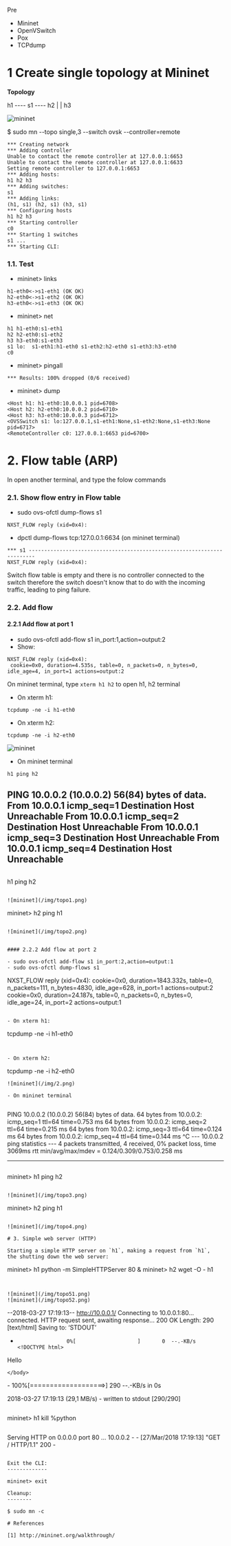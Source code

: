Pre

* Mininet
* OpenVSwitch
* Pox
* TCPdump

# 1 Create single topology at Mininet

**Topology**

h1 ---- s1 ---- h2
	|
	|
        h3

![mininet](/img/topo0.png)

$ sudo mn --topo single,3 --switch ovsk --controller=remote

```
*** Creating network
*** Adding controller
Unable to contact the remote controller at 127.0.0.1:6653
Unable to contact the remote controller at 127.0.0.1:6633
Setting remote controller to 127.0.0.1:6653
*** Adding hosts:
h1 h2 h3 
*** Adding switches:
s1 
*** Adding links:
(h1, s1) (h2, s1) (h3, s1) 
*** Configuring hosts
h1 h2 h3 
*** Starting controller
c0 
*** Starting 1 switches
s1 ...
*** Starting CLI:

```

### 1.1. Test

- mininet> links

```
h1-eth0<->s1-eth1 (OK OK) 
h2-eth0<->s1-eth2 (OK OK) 
h3-eth0<->s1-eth3 (OK OK) 
```
- mininet> net

```
h1 h1-eth0:s1-eth1
h2 h2-eth0:s1-eth2
h3 h3-eth0:s1-eth3
s1 lo:  s1-eth1:h1-eth0 s1-eth2:h2-eth0 s1-eth3:h3-eth0
c0
```

- mininet> pingall

```
*** Results: 100% dropped (0/6 received)
```

- mininet> dump

```
<Host h1: h1-eth0:10.0.0.1 pid=6708> 
<Host h2: h2-eth0:10.0.0.2 pid=6710> 
<Host h3: h3-eth0:10.0.0.3 pid=6712> 
<OVSSwitch s1: lo:127.0.0.1,s1-eth1:None,s1-eth2:None,s1-eth3:None pid=6717> 
<RemoteController c0: 127.0.0.1:6653 pid=6700> 
```

# 2. Flow table (ARP)

In open another terminal, and type the folow commands

### 2.1. Show flow entry in Flow table



- sudo ovs-ofctl dump-flows s1
```
NXST_FLOW reply (xid=0x4):
```

- dpctl dump-flows tcp:127.0.0.1:6634 (on mininet terminal)

```
*** s1 ------------------------------------------------------------------------
NXST_FLOW reply (xid=0x4):
```

Switch flow table is empty and there is no controller connected to the switch
therefore the switch doesn't know that to do with the incoming traffic, leading
to ping failure.

### 2.2. Add flow


#### 2.2.1 Add flow at port 1

- sudo ovs-ofctl add-flow s1 in_port:1,action=output:2
- Show:

```
NXST_FLOW reply (xid=0x4):
 cookie=0x0, duration=4.535s, table=0, n_packets=0, n_bytes=0, idle_age=4, in_port=1 actions=output:2

```

On mininet terminal, type `xterm h1 h2` to open h1, h2 terminal

- On xterm h1:

```
tcpdump -ne -i h1-eth0
```


- On xterm h2:

```
tcpdump -ne -i h2-eth0
```

![mininet](/img/1.png)

- On mininet terminal

```
h1 ping h2
```
PING 10.0.0.2 (10.0.0.2) 56(84) bytes of data.
From 10.0.0.1 icmp_seq=1 Destination Host Unreachable
From 10.0.0.1 icmp_seq=2 Destination Host Unreachable
From 10.0.0.1 icmp_seq=3 Destination Host Unreachable
From 10.0.0.1 icmp_seq=4 Destination Host Unreachable
---
```

```
h1 ping h2
```

![mininet](/img/topo1.png)

```
mininet> h2 ping h1
```

![mininet](/img/topo2.png)


#### 2.2.2 Add flow at port 2

- sudo ovs-ofctl add-flow s1 in_port:2,action=output:1
- sudo ovs-ofctl dump-flows s1

```
NXST_FLOW reply (xid=0x4):
 cookie=0x0, duration=1843.332s, table=0, n_packets=111, n_bytes=4830, idle_age=628, in_port=1 actions=output:2
 cookie=0x0, duration=24.187s, table=0, n_packets=0, n_bytes=0, idle_age=24, in_port=2 actions=output:1

```

- On xterm h1:

```
tcpdump -ne -i h1-eth0
```


- On xterm h2:

```
tcpdump -ne -i h2-eth0
```
![mininet](/img/2.png)

- On mininet terminal


```
PING 10.0.0.2 (10.0.0.2) 56(84) bytes of data.
64 bytes from 10.0.0.2: icmp_seq=1 ttl=64 time=0.753 ms
64 bytes from 10.0.0.2: icmp_seq=2 ttl=64 time=0.215 ms
64 bytes from 10.0.0.2: icmp_seq=3 ttl=64 time=0.124 ms
64 bytes from 10.0.0.2: icmp_seq=4 ttl=64 time=0.144 ms
^C
--- 10.0.0.2 ping statistics ---
4 packets transmitted, 4 received, 0% packet loss, time 3069ms
rtt min/avg/max/mdev = 0.124/0.309/0.753/0.258 ms

---
```

```
mininet> h1 ping h2
```

![mininet](/img/topo3.png)

```
mininet> h2 ping h1
```

![mininet](/img/topo4.png)

# 3. Simple web server (HTTP)

Starting a simple HTTP server on `h1`, making a request from `h1`,
the shutting down the web server:

```
mininet> h1 python -m SimpleHTTPServer 80 &
mininet> h2 wget -O - h1
```


![mininet](/img/topo51.png)
![mininet](/img/topo52.png)

```

--2018-03-27 17:19:13--  http://10.0.0.1/
Connecting to 10.0.0.1:80... connected.
HTTP request sent, awaiting response... 200 OK
Length: 290 [text/html]
Saving to: ‘STDOUT’

-                     0%[                    ]       0  --.-KB/s               <!DOCTYPE html>
<!--
 - File              : index.html
 - Author            : Channith Am <amcnith@gmail.com>
 - Date              : 30.09.2017
 - Last Modified Date: 30.09.2017
 - Last Modified By  : Channith Am <amcnith@gmail.com>
-->

<html>
	<body>
		<p>
		Hello</p>
	
	</body>
</html>
-                   100%[===================>]     290  --.-KB/s    in 0s      

2018-03-27 17:19:13 (29,1 MB/s) - written to stdout [290/290]

```

```
mininet> h1 kill %python
```

```
Serving HTTP on 0.0.0.0 port 80 ...
10.0.0.2 - - [27/Mar/2018 17:19:13] "GET / HTTP/1.1" 200 -
```

Exit the CLI:
-------------

mininet> exit

Cleanup:
--------

$ sudo mn -c

# References

[1] http://mininet.org/walkthrough/


